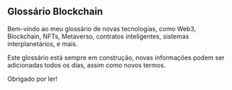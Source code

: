 ## Glossário Blockchain

Bem-vindo ao meu glossário de novas tecnologias, como Web3, Blockchain, NFTs, Metaverso, contratos inteligentes, sistemas interplanetários, e mais.

Este glossário está sempre em construção, novas informações podem ser adicionadas todos os dias, assim como novos termos.

Obrigado por ler!